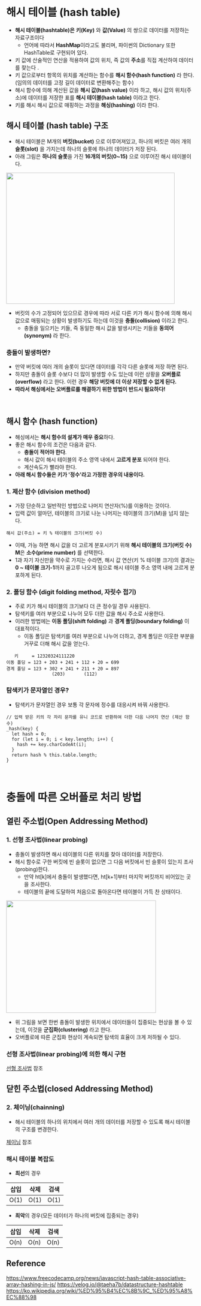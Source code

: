 

 # 해시 테이블 (hash table)

+ **해시 테이블(hashtable)은** **키(Key)** 와 **값(Value)** 의 쌍으로 데이터를 저장하는 자료구조이다
   + 언어에 따라서 **HashMap**이라고도 불리며, 파이썬의 Dictionary 또한 HashTable로 구현되어 있다.
+ 키 값에 산술적인 연산을 적용하여 값의 위치, 즉 값의 **주소**를 직접 계산하여 데이터를 찾는다 .
+ 키 값으로부터 항목의 위치를 계산하는 함수를 **해시 함수(hash function)** 라 한다. (임의의 데이터를 고정 길이 데이터로 변환해주는 함수)
+ 해시 함수에 의해 계산된 값을 **해시 값(hash value)** 이라 하고, 해시 값의 위치(주소)에 데이터를 저장한 표를 **해시 테이블(hash table)** 이라고 한다.
+ 키를 해시 해시 값으로 매핑하는 과정을 **해싱(hashing)** 이라 한다.


## 해시 테이블 (hash table) 구조
+ 해시 테이블은 M개의 **버킷(bucket)** 으로 이루어져있고, 하나의 버킷은 여러 개의 **슬롯(slot)** 을 가지는데 하나의 슬롯에 하나의 데이터가 저장 된다.
+ 아래 그림은 **하나의 슬롯**을 가진 **16개의 버킷(0~15)** 으로 이루어진 해시 테이블이다.
<img src="https://github.com/Iam-Sunghyun/javascript-algorithms/blob/main/src/data-structures/hash-table/img/hash-table1.png" width="450" height="350"> 

+ 버킷의 수가 고정되어 있으므로 경우에 따라 서로 다른 키가 해시 함수에 의해 해시 값으로 매핑되는 상황이 발생하기도 하는데 이것을 **충돌(collision)** 이라고 한다.
   + 충돌을 일으키는 키들, 즉 동일한 해시 값을 발생시키는 키들을 **동의어(synonym)** 라 한다.
 
### 충돌이 발생하면?

+ 만약 버킷에 여러 개의 슬롯이 있다면 데이터를 각각 다른 슬롯에 저장 하면 된다.
+ 하지만 충돌이 슬롯 수보다 더 많이 발생할 수도 있는데 이런 상황을 **오버플로(overflow)** 라고 한다. 이런 경우 **해당 버킷에 더 이상 저장할 수 없게 된다.**
+ **따라서 해싱에서는 오버플로를 해결하기 위한 방법이 반드시 필요하다!**

<br>

## 해시 함수 (hash function)

+ 해싱에서는 **해시 함수의 설계가 매우 중요**하다.
+ 좋은 해시 함수의 조건은 다음과 같다.
   + **충돌이 적어야 한다**.
   + 해시 값이 해시 테이블의 주소 영역 내에서 **고르게 분포** 되어야 한다.
   + 계산속도가 빨라야 한다.
+ **아래 해시 함수들은 키가 '정수'라고 가정한 경우의 내용이다.**

### 1. 제산 함수 (division method)
+ 가장 단순하고 일반적인 방법으로 나머지 연산자(%)를 이용하는 것이다.
+ 입력 값이 얼마던, 테이블의 크기로 나눈 나머지는 테이블의 크기(M)을 넘지 않는다.
```
해시 값(주소) = 키 % 테이블의 크기(버킷 수)
```
+ 이때, 가능 하면 해시 값을 더 고르게 분포시키기 위해 **해시 테이블의 크기(버킷 수) M**은 **소수(prime number)** 를 선택한다.
+ 1과 자기 자신만을 약수로 가지는 수라면, 해시 값 연산(키 % 테이블 크기)의 결과는 **0 ~ 테이블 크기-1**까지 골고루 나오게 됨으로 해시 테이블 주소 영역 내에 고르게 분포하게 된다.

### 2. 폴딩 함수 (digit folding method, 자릿수 접기)

+ 주로 키가 해시 테이블의 크기보다 더 큰 정수일 경우 사용된다.
+ 탐색키를 여러 부분으로 나누어 모두 더한 값을 해시 주소로 사용한다.
+ 이러한 방법에는 **이동 폴딩(shift folding)** 과 **경계 폴딩(boundary folding)** 이 대표적이다.
   + 이동 폴딩은 탐색키를 여러 부분으로 나누어 더하고, 경계 폴딩은 이웃한 부분을 거꾸로 더해 해시 값을 얻는다.
```
   키     = 12320324111220
이동 폴딩 = 123 + 203 + 241 + 112 + 20 = 699
경계 폴딩 = 123 + 302 + 241 + 211 + 20 = 897
                 (203)       (112)
```

### 탐색키가 문자열인 경우?
+ 탐색키가 문자열인 경우 보통 각 문자에 정수를 대응시켜 바꿔 사용한다.
```
// 입력 받은 키의 각 자리 문자를 유니 코드로 반환하여 더한 다음 나머지 연산 (제산 함수)
_hash(key) {
  let hash = 0;
  for (let i = 0; i < key.length; i++) {
    hash += key.charCodeAt(i); 
  }
  return hash % this.table.length;
}
```

<br>

# 충돌에 따른 오버플로 처리 방법

## 열린 주소법(Open Addressing Method)

### 1. 선형 조사법(linear probing)
+ 충돌이 발생하면 해시 테이블의 다른 위치를 찾아 데이터를 저장한다.
+ 해시 함수로 구한 버킷에 빈 슬롯이 없으면 그 다음 버킷에서 빈 슬롯이 있는지 조사(probing)한다.
   + 만약 ht[k]에서 충돌이 발생했다면, ht[k+1]부터 마지막 버킷까지 비어있는 곳을 조사한다.
   + 테이블의 끝에 도달하여 처음으로 돌아온다면 테이블이 가득 찬 상태이다.
   
<img src="https://github.com/Iam-Sunghyun/javascript-algorithms/blob/main/src/data-structures/hash-table/img/linear-probing.JPG" width="400" height="300">    

+ 위 그림을 보면 한번 충돌이 발생한 위치에서 데이터들이 집중되는 현상을 볼 수 있는데, 이것을 **군집화(clustering)** 라고 한다.
+ 오버플로에 따른 군집화 현상이 계속되면 탐색의 효율이 크게 저하될 수 있다.

### 선형 조사법(linear probing)에 의한 해시 구현

[선형 조사법]() 참조 


## 닫힌 주소법(closed Addressing Method)

### 2. 체이닝(chainning)
+ 해시 테이블의 하나의 위치에서 여러 개의 데이터를 저장할 수 있도록 해시 테이블의 구조를 변경한다.

[체이닝](https://github.com/Iam-Sunghyun/javascript-algorithms/blob/main/src/data-structures/hash-table/hash-table-chaining.js) 참조 

### 해시 테이블 복잡도

+ **최선**의 경우 <br>

삽입|삭제|검색
:---:|:---:|:---:|
O(1)|O(1)|O(1)|

+ **최악**의 경우(모든 데이터가 하나의 버킷에 집중되는 경우) <br>

삽입|삭제|검색
:---:|:---:|:---:|
O(n)|O(n)|O(n)|

## Reference

https://www.freecodecamp.org/news/javascript-hash-table-associative-array-hashing-in-js/
https://velog.io/@taeha7b/datastructure-hashtable
https://ko.wikipedia.org/wiki/%ED%95%B4%EC%8B%9C_%ED%95%A8%EC%88%98

